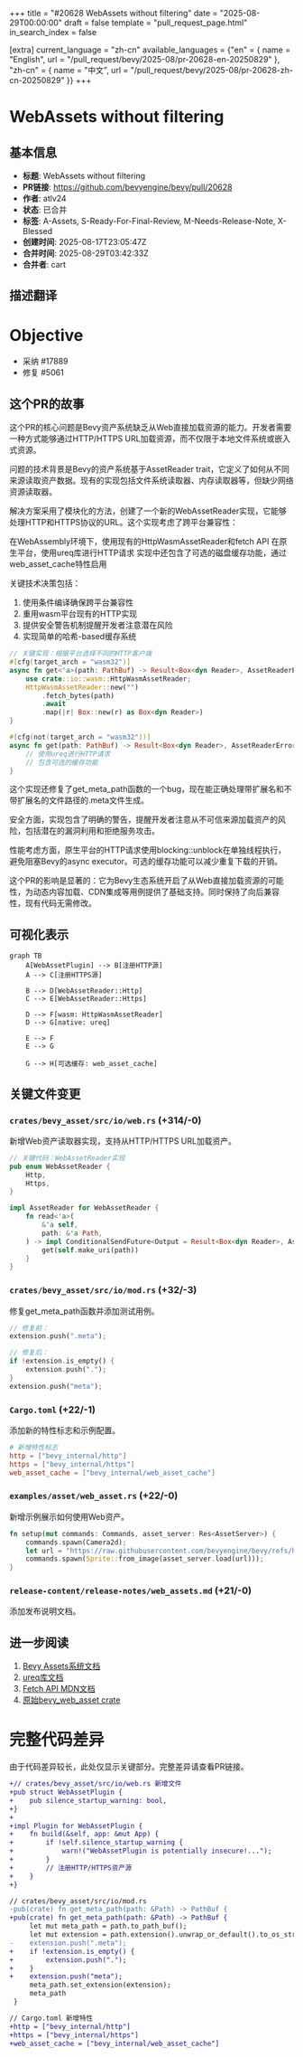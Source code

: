 +++
title = "#20628 WebAssets without filtering"
date = "2025-08-29T00:00:00"
draft = false
template = "pull_request_page.html"
in_search_index = false

[extra]
current_language = "zh-cn"
available_languages = {"en" = { name = "English", url = "/pull_request/bevy/2025-08/pr-20628-en-20250829" }, "zh-cn" = { name = "中文", url = "/pull_request/bevy/2025-08/pr-20628-zh-cn-20250829" }}
+++

# WebAssets without filtering

## 基本信息
- **标题**: WebAssets without filtering
- **PR链接**: https://github.com/bevyengine/bevy/pull/20628
- **作者**: atlv24
- **状态**: 已合并
- **标签**: A-Assets, S-Ready-For-Final-Review, M-Needs-Release-Note, X-Blessed
- **创建时间**: 2025-08-17T23:05:47Z
- **合并时间**: 2025-08-29T03:42:33Z
- **合并者**: cart

## 描述翻译
# Objective

- 采纳 #17889
- 修复 #5061

## 这个PR的故事

这个PR的核心问题是Bevy资产系统缺乏从Web直接加载资源的能力。开发者需要一种方式能够通过HTTP/HTTPS URL加载资源，而不仅限于本地文件系统或嵌入式资源。

问题的技术背景是Bevy的资产系统基于AssetReader trait，它定义了如何从不同来源读取资产数据。现有的实现包括文件系统读取器、内存读取器等，但缺少网络资源读取器。

解决方案采用了模块化的方法，创建了一个新的WebAssetReader实现，它能够处理HTTP和HTTPS协议的URL。这个实现考虑了跨平台兼容性：

在WebAssembly环境下，使用现有的HttpWasmAssetReader和fetch API
在原生平台，使用ureq库进行HTTP请求
实现中还包含了可选的磁盘缓存功能，通过web_asset_cache特性启用

关键技术决策包括：
1. 使用条件编译确保跨平台兼容性
2. 重用wasm平台现有的HTTP实现
3. 提供安全警告机制提醒开发者注意潜在风险
4. 实现简单的哈希-based缓存系统

```rust
// 关键实现：根据平台选择不同的HTTP客户端
#[cfg(target_arch = "wasm32")]
async fn get<'a>(path: PathBuf) -> Result<Box<dyn Reader>, AssetReaderError> {
    use crate::io::wasm::HttpWasmAssetReader;
    HttpWasmAssetReader::new("")
        .fetch_bytes(path)
        .await
        .map(|r| Box::new(r) as Box<dyn Reader>)
}

#[cfg(not(target_arch = "wasm32"))]
async fn get(path: PathBuf) -> Result<Box<dyn Reader>, AssetReaderError> {
    // 使用ureq进行HTTP请求
    // 包含可选的缓存功能
}
```

这个实现还修复了get_meta_path函数的一个bug，现在能正确处理带扩展名和不带扩展名的文件路径的.meta文件生成。

安全方面，实现包含了明确的警告，提醒开发者注意从不可信来源加载资产的风险，包括潜在的漏洞利用和拒绝服务攻击。

性能考虑方面，原生平台的HTTP请求使用blocking::unblock在单独线程执行，避免阻塞Bevy的async executor。可选的缓存功能可以减少重复下载的开销。

这个PR的影响是显著的：它为Bevy生态系统开启了从Web直接加载资源的可能性，为动态内容加载、CDN集成等用例提供了基础支持。同时保持了向后兼容性，现有代码无需修改。

## 可视化表示

```mermaid
graph TB
    A[WebAssetPlugin] --> B[注册HTTP源]
    A --> C[注册HTTPS源]
    
    B --> D[WebAssetReader::Http]
    C --> E[WebAssetReader::Https]
    
    D --> F[wasm: HttpWasmAssetReader]
    D --> G[native: ureq]
    
    E --> F
    E --> G
    
    G --> H[可选缓存: web_asset_cache]
```

## 关键文件变更

### `crates/bevy_asset/src/io/web.rs` (+314/-0)
新增Web资产读取器实现，支持从HTTP/HTTPS URL加载资产。

```rust
// 关键代码：WebAssetReader实现
pub enum WebAssetReader {
    Http,
    Https,
}

impl AssetReader for WebAssetReader {
    fn read<'a>(
        &'a self,
        path: &'a Path,
    ) -> impl ConditionalSendFuture<Output = Result<Box<dyn Reader>, AssetReaderError>> {
        get(self.make_uri(path))
    }
}
```

### `crates/bevy_asset/src/io/mod.rs` (+32/-3)
修复get_meta_path函数并添加测试用例。

```rust
// 修复前：
extension.push(".meta");

// 修复后：
if !extension.is_empty() {
    extension.push(".");
}
extension.push("meta");
```

### `Cargo.toml` (+22/-1)
添加新的特性标志和示例配置。

```toml
# 新增特性标志
http = ["bevy_internal/http"]
https = ["bevy_internal/https"]
web_asset_cache = ["bevy_internal/web_asset_cache"]
```

### `examples/asset/web_asset.rs` (+22/-0)
新增示例展示如何使用Web资产。

```rust
fn setup(mut commands: Commands, asset_server: Res<AssetServer>) {
    commands.spawn(Camera2d);
    let url = "https://raw.githubusercontent.com/bevyengine/bevy/refs/heads/main/assets/branding/bevy_bird_dark.png";
    commands.spawn(Sprite::from_image(asset_server.load(url)));
}
```

### `release-content/release-notes/web_assets.md` (+21/-0)
添加发布说明文档。

## 进一步阅读

1. [Bevy Assets系统文档](https://bevyengine.org/learn/books/asset-system/)
2. [ureq库文档](https://docs.rs/ureq/latest/ureq/)
3. [Fetch API MDN文档](https://developer.mozilla.org/en-US/docs/Web/API/Fetch_API)
4. [原始bevy_web_asset crate](https://github.com/johanhelsing/bevy_web_asset)

# 完整代码差异
由于代码差异较长，此处仅显示关键部分。完整差异请查看PR链接。

```diff
+// crates/bevy_asset/src/io/web.rs 新增文件
+pub struct WebAssetPlugin {
+    pub silence_startup_warning: bool,
+}
+
+impl Plugin for WebAssetPlugin {
+    fn build(&self, app: &mut App) {
+        if !self.silence_startup_warning {
+            warn!("WebAssetPlugin is potentially insecure!...");
+        }
+        // 注册HTTP/HTTPS资产源
+    }
+}
```

```diff
// crates/bevy_asset/src/io/mod.rs
-pub(crate) fn get_meta_path(path: &Path) -> PathBuf {
+pub(crate) fn get_meta_path(path: &Path) -> PathBuf {
     let mut meta_path = path.to_path_buf();
     let mut extension = path.extension().unwrap_or_default().to_os_string();
-    extension.push(".meta");
+    if !extension.is_empty() {
+        extension.push(".");
+    }
+    extension.push("meta");
     meta_path.set_extension(extension);
     meta_path
 }
```

```diff
// Cargo.toml 新增特性
+http = ["bevy_internal/http"]
+https = ["bevy_internal/https"]
+web_asset_cache = ["bevy_internal/web_asset_cache"]
```